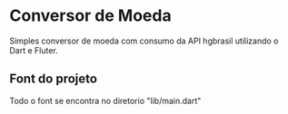 # Conversor de Moeda

Simples conversor de moeda com consumo da API hgbrasil utilizando o Dart e Fluter.

## Font do projeto

Todo o font se encontra no diretorio "lib/main.dart"
